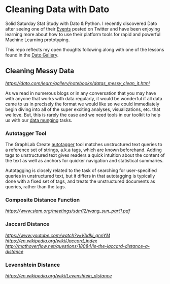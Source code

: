 # Cleaning Data with Dato

Solid Saturday Stat Study with Dato & Python. I recently discovered
Dato after seeing one of their [Events](https://dato.com/events/) posted
on Twitter and have been enjoying learning more about how to use their
platform tools for rapid and powerful Machine Learning prototyping.

This repo reflects my open thoughts following along with one of the lessons
found in the [Dato Gallery](https://dato.com/learn/gallery/).

## Cleaning Messy Data

*https://dato.com/learn/gallery/notebooks/datas_messy_clean_it.html*

As we read in numerous blogs or in any conversation that you may have with
anyone that works with data regularly, it would be wonderful if all data came
to us in precisely the format we would like so we could immediately begin diving
into all of the super exciting analyses, visualizations, etc. that we love. But,
this is rarely the case and we need tools in our toolkit to help us with our
[data munging](https://en.wikipedia.org/wiki/Data_wrangling) tasks.


### Autotagger Tool

The GraphLab Create [autotagger](https://dato.com/learn/userguide/data_matching/autotagger.html) tool matches
unstructured text queries to a reference set of strings, a.k.a tags, which are known beforehand. Adding tags
to unstructured text gives readers a quick intuition about the content of the text as well as anchors for
quicker navigation and statistical summaries.

Autotagging is closely related to the task of searching for user-specified queries in unstructured text,
but it differs in that autotagging is typically done with a fixed set of tags, and treats the unstructured
documents as queries, rather than the tags.


### Composite Distance Function

*https://www.siam.org/meetings/sdm12/wang_sun_part1.pdf*


### Jaccard Distance
*https://www.youtube.com/watch?v=Vbdki_gnnYM*
*https://en.wikipedia.org/wiki/Jaccard_index*
*http://mathoverflow.net/questions/18084/is-the-jaccard-distance-a-distance*

### Levenshtein Distance

*https://en.wikipedia.org/wiki/Levenshtein_distance*
